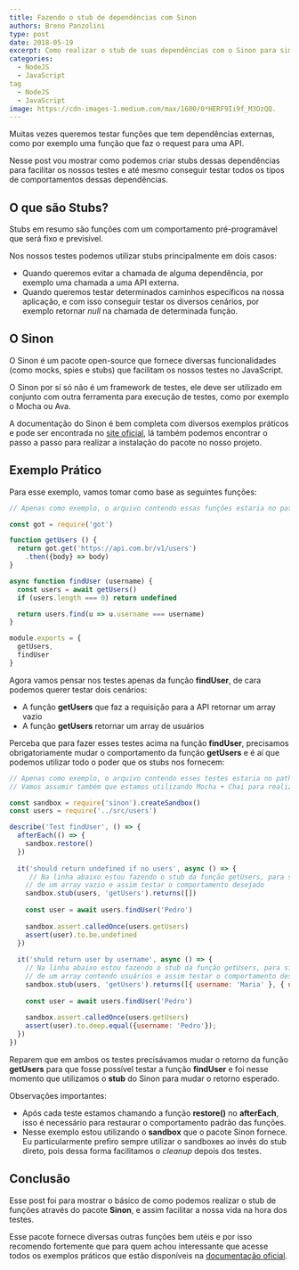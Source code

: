 ```yaml
---
title: Fazendo o stub de dependências com Sinon
authors: Breno Panzolini
type: post
date: 2018-05-19
excerpt: Como realizar o stub de suas dependências com o Sinon para simplificar seus testes.
categories:
  - NodeJS
  - JavaScript
tag
  - NodeJS
  - JavaScript
image: https://cdn-images-1.medium.com/max/1600/0*HERF9Ii9f_M3OzQQ.
---
```


Muitas vezes queremos testar funções que tem dependências externas, como por exemplo uma função que faz o request para uma API.

Nesse post vou mostrar como podemos criar stubs dessas dependências para facilitar os nossos testes e até mesmo conseguir testar todos os tipos de comportamentos dessas dependências.

## O que são Stubs?

Stubs em resumo são funções com um comportamento pré-programável que será fixo e previsível.

Nos nossos testes podemos utilizar stubs principalmente em dois casos:
* Quando queremos evitar a chamada de alguma dependência, por exemplo uma chamada a uma API externa.
* Quando queremos testar determinados caminhos específicos na nossa aplicação, e com isso conseguir testar os diversos cenários, por exemplo retornar *null* na chamada de determinada função.

## O Sinon

O Sinon é um pacote open-source que fornece diversas funcionalidades (como mocks, spies e stubs) que facilitam os nossos testes no JavaScript.

O Sinon por sí só não é um framework de testes, ele deve ser utilizado em conjunto com outra ferramenta para execução de testes, como por exemplo o Mocha ou Ava.

A documentação do Sinon é bem completa com diversos exemplos práticos e pode ser encontrada no [site oficial](http://sinonjs.org/), lá também podemos encontrar o passo a passo para realizar a instalação do pacote no nosso projeto.

## Exemplo Prático

Para esse exemplo, vamos tomar como base as seguintes funções:

```js
// Apenas como exemplo, o arquivo contendo essas funções estaria no path: ./src/users.js

const got = require('got')

function getUsers () {
  return got.get('https://api.com.br/v1/users')
    .then({body} => body)
}

async function findUser (username) {
  const users = await getUsers()
  if (users.length === 0) return undefined

  return users.find(u => u.username === username)
}

module.exports = {
  getUsers,
  findUser
}
```

Agora vamos pensar nos testes apenas da função **findUser**, de cara podemos querer testar dois cenários:

* A função **getUsers** que faz a requisição para a API retornar um array vazio
* A função **getUsers** retornar um array de usuários

Perceba que para fazer esses testes acima na função **findUser**, precisamos obrigatoriamente mudar o comportamento da função **getUsers** e é aí que podemos utilizar todo o poder que os stubs nos fornecem:

```js
// Apenas como exemplo, o arquivo contendo esses testes estaria no path: ./test/users.test.js
// Vamos assumir também que estamos utilizando Mocha + Chai para realizar os testes

const sandbox = require('sinon').createSandbox()
const users = require('../src/users')

describe('Test findUser', () => {
  afterEach(() => {
    sandbox.restore()
  })
  
  it('should return undefined if no users', async () => {
     // Na linha abaixo estou fazendo o stub da função getUsers, para simular o retorno 
    // de um array vazio e assim testar o comportamento desejado
    sandbox.stub(users, 'getUsers').returns([])
    
    const user = await users.findUser('Pedro')
 
    sandbox.assert.calledOnce(users.getUsers)
    assert(user).to.be.undefined
  })
  
  it('shuld return user by username', async () => {
    // Na linha abaixo estou fazendo o stub da função getUsers, para simular o retorno 
    // de um array contendo usuários e assim testar o comportamento desejado
    sandbox.stub(users, 'getUsers').returns([{ username: 'Maria' }, { username: 'Pedro' }])
    
    const user = await users.findUser('Pedro')
    
    sandbox.assert.calledOnce(users.getUsers)
    assert(user).to.deep.equal({username: 'Pedro'});
  })
})
```

Reparem que em ambos os testes precisávamos mudar o retorno da função **getUsers** para que fosse possível testar a função **findUser** e foi nesse momento que utilizamos o **stub** do Sinon para mudar o retorno esperado.

Observações importantes:
* Após cada teste estamos chamando a função **restore()** no **afterEach**, isso é necessário para restaurar o comportamento padrão das funções.
* Nesse exemplo estou utilizando o **sandbox** que o pacote Sinon fornece. Eu particularmente prefiro sempre utilizar o sandboxes ao invés do stub direto, pois dessa forma facilitamos o *cleanup* depois dos testes.

## Conclusão

Esse post foi para mostrar o básico de como podemos realizar o stub de funções através do pacote **Sinon**, e assim facilitar a nossa vida na hora dos testes.

Esse pacote fornece diversas outras funções bem utéis e por isso recomendo fortemente que para quem achou interessante que acesse todos os exemplos práticos que estão disponíveis na [documentação oficial](http://sinonjs.org/releases/v5.0.7/).
